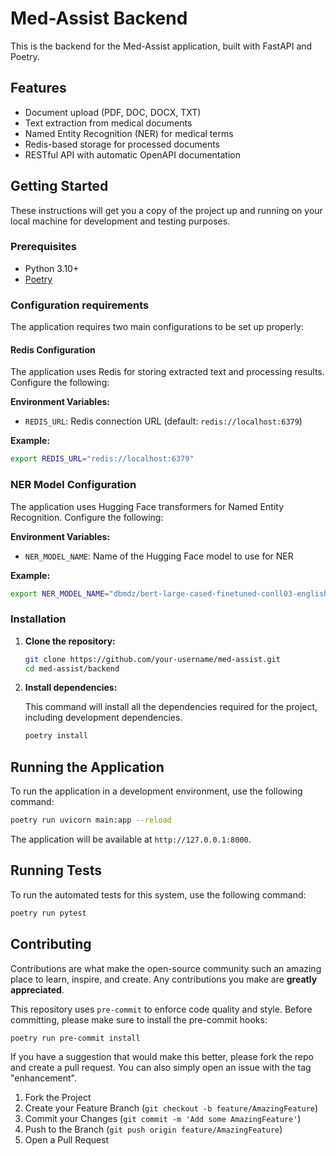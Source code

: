 # Med-Assist Backend

This is the backend for the Med-Assist application, built with FastAPI and Poetry.

## Features

* Document upload (PDF, DOC, DOCX, TXT)
* Text extraction from medical documents
* Named Entity Recognition (NER) for medical terms
* Redis-based storage for processed documents
* RESTful API with automatic OpenAPI documentation

## Getting Started

These instructions will get you a copy of the project up and running on your local machine for development and testing purposes.

### Prerequisites

* Python 3.10+
* [Poetry](https://python-poetry.org/docs/#installation)

### Configuration requirements

The application requires two main configurations to be set up properly:

#### Redis Configuration

The application uses Redis for storing extracted text and processing results. Configure the following:

**Environment Variables:**

* `REDIS_URL`: Redis connection URL (default: `redis://localhost:6379`)

**Example:**

```bash
export REDIS_URL="redis://localhost:6379"
```

### NER Model Configuration

The application uses Hugging Face transformers for Named Entity Recognition. Configure the following:

**Environment Variables:**

* `NER_MODEL_NAME`: Name of the Hugging Face model to use for NER

**Example:**

```bash
export NER_MODEL_NAME="dbmdz/bert-large-cased-finetuned-conll03-english"
```

### Installation

1. **Clone the repository:**

    ```bash
    git clone https://github.com/your-username/med-assist.git
    cd med-assist/backend
    ```

2. **Install dependencies:**

    This command will install all the dependencies required for the project, including development dependencies.

    ```bash
    poetry install
    ```

## Running the Application

To run the application in a development environment, use the following command:

```bash
poetry run uvicorn main:app --reload
```

The application will be available at `http://127.0.0.1:8000`.

## Running Tests

To run the automated tests for this system, use the following command:

```bash
poetry run pytest
```

## Contributing

Contributions are what make the open-source community such an amazing place to learn, inspire, and create. Any contributions you make are **greatly appreciated**.

This repository uses `pre-commit` to enforce code quality and style. Before committing, please make sure to install the pre-commit hooks:

```bash
poetry run pre-commit install
```

If you have a suggestion that would make this better, please fork the repo and create a pull request. You can also simply open an issue with the tag "enhancement".

1. Fork the Project
2. Create your Feature Branch (`git checkout -b feature/AmazingFeature`)
3. Commit your Changes (`git commit -m 'Add some AmazingFeature'`)
4. Push to the Branch (`git push origin feature/AmazingFeature`)
5. Open a Pull Request
